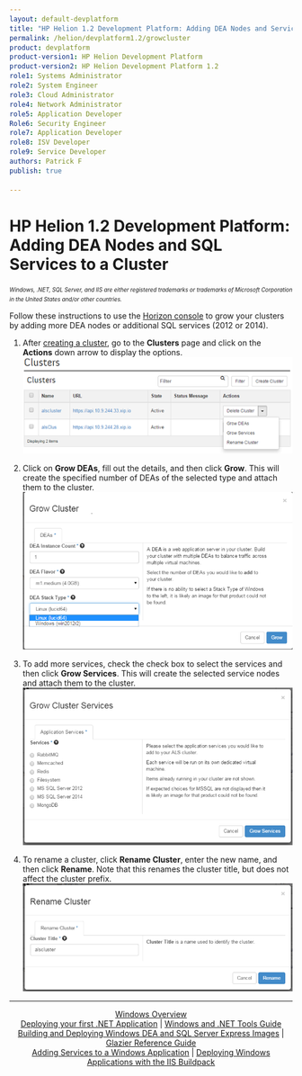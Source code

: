 ```yaml
---
layout: default-devplatform
title: "HP Helion 1.2 Development Platform: Adding DEA Nodes and Services to a Cluster"
permalink: /helion/devplatform1.2/growcluster
product: devplatform
product-version1: HP Helion Development Platform
product-version2: HP Helion Development Platform 1.2
role1: Systems Administrator 
role2: System Engineer
role3: Cloud Administrator
role4: Network Administrator
role5: Application Developer
Role6: Security Engineer
role7: Application Developer 
role8: ISV Developer
role9: Service Developer
authors: Patrick F
publish: true

---
```

<!--UNDER REVISION-->
# HP Helion 1.2 Development Platform: Adding DEA Nodes and SQL Services to a Cluster

<span style="font-size:70%">*Windows, .NET, SQL Server, and IIS are either registered trademarks or trademarks of Microsoft Corporation in the United States and/or other countries.*</span>

Follow these instructions to use the [Horizon console](https://horizon.hpcloud.com/) to grow your clusters by adding more DEA nodes or additional SQL services (2012 or 2014).

1. After [creating a cluster](/helion/devplatform/1.2/deploy/), go to the **Clusters** page and click on the **Actions** down arrow to display the options.<br /><img src="media/growcluster1.png"/>
 
1. Click on **Grow DEAs**, fill out the details, and then click **Grow**. This will create the specified number of DEAs of the selected type and attach them to the cluster.<br /><img src="media/growcluster2.png"/>
 
1. To add more services, check the check box to select the services and then click **Grow Services**. This will create the selected service nodes and attach them to the cluster.<br /><img src="media/growcluster3.png"/>
1. To rename a cluster, click **Rename Cluster**, enter the new name, and then click **Rename**. Note that this renames the cluster title, but does not affect the cluster prefix. <br /><img src="media/growcluster4.png"/>

---
<div align="center"><a href="/helion/devplatform/1.2/windows/">Windows Overview</a> </div>
<div align="center"> <a href="/helion/devplatform/1.2/windows/deployingnet/">Deploying your first .NET Application</a> | <a href="/helion/devplatform/1.2/windows/tools_guide/">Windows and .NET Tools Guide</a> </div>
<div align="center"> <a href="/helion/devplatform/1.2/windows/building_windows/">Building and Deploying Windows DEA and SQL Server Express Images</a> | <a href="/helion/devplatform/1.2/windows/glazier/">Glazier Reference Guide</a></div>
<div align="center"><a href="/helion/devplatform/1.2/windows/adding_services/">Adding Services to a Windows Application</a> | <a href="/helion/devplatform/1.2/windows/buildpack/">Deploying Windows Applications with the IIS Buildpack</a></div>